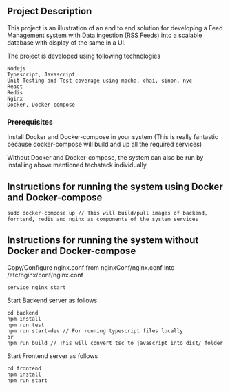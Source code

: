 ## Project Description
This project is an illustration of an end to end solution for developing a Feed Management system with Data ingestion (RSS Feeds) into a scalable database with display of the same in a UI.

The project is developed using following technologies
```
Nodejs 
Typescript, Javascript 
Unit Testing and Test coverage using mocha, chai, sinon, nyc
React
Redis
Nginx
Docker, Docker-compose
```

### Prerequisites
Install Docker and Docker-compose in your system (This is really fantastic because docker-compose will build and up all the required services)

Without Docker and Docker-compose, the system can also be run by installing above mentioned techstack individually

## Instructions for running the system using Docker and Docker-compose 
```
sudo docker-compose up // This will build/pull images of backend, forntend, redis and nginx as components of the system services
```

## Instructions for running the system without Docker and Docker-compose

Copy/Configure nginx.conf from nginxConf/nginx.conf into /etc/nginx/conf/nginx.conf

```
service nginx start 
```

Start Backend server as follows

```
cd backend
npm install
npm run test
npm run start-dev // For running typescript files locally
or
npm run build // This will convert tsc to javascript into dist/ folder 
```

Start Frontend server as follows
```
cd frontend
npm install
npm run start
```
